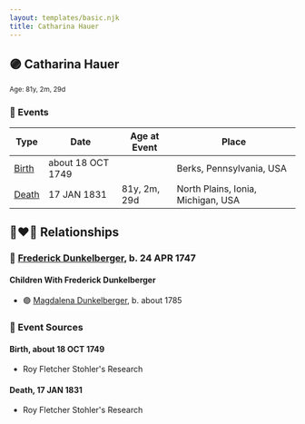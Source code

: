 ```yaml
---
layout: templates/basic.njk
title: Catharina Hauer
---
```

## 🟣 Catharina Hauer
<small>Age: 81y, 2m, 29d</small>

### 📆 Events

Type | Date | Age at Event | Place
------ | ------ | ------ | ------
[Birth](#event-event-3) | about 18 OCT 1749 |  | Berks, Pennsylvania, USA
[Death](#event-event-4) | 17 JAN 1831 | 81y, 2m, 29d | North Plains, Ionia, Michigan, USA

## 👩‍❤️‍👨 Relationships

### 🔵 [Frederick Dunkelberger](/people/2/29307544), b. 24 APR 1747

#### Children With Frederick Dunkelberger
* 🟣 [Magdalena Dunkelberger](/people/9/94381550), b. about 1785
### 📰 Event Sources

#### <a id="event-event-3"></a> Birth, about 18 OCT 1749
* Roy Fletcher Stohler's Research

#### <a id="event-event-4"></a> Death, 17 JAN 1831
* Roy Fletcher Stohler's Research